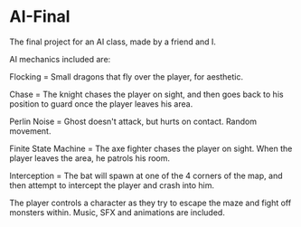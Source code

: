# AI-Final
The final project for an AI class, made by a friend and I. 


AI mechanics included are:

Flocking 				= Small dragons that fly over the player, for aesthetic. 

Chase					= The knight chases the player on sight, and then goes back to his position to guard once the player leaves his area. 

Perlin Noise			= Ghost doesn't attack, but hurts on contact. Random movement. 

Finite State Machine	= The axe fighter chases the player on sight. When the player leaves the area, he patrols his room. 

Interception		= The bat will spawn at one of the 4 corners of the map, and then attempt to intercept the player and crash into him. 


The player controls a character as they try to escape the maze and fight off monsters within. 
Music, SFX and animations are included. 
